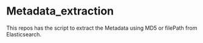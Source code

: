 # Metadata_extraction

This repos has the script to extract the Metadata using MD5 or filePath from Elasticsearch.
